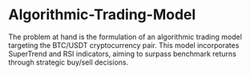 # Algorithmic-Trading-Model
The problem at hand is the formulation of an algorithmic trading model targeting the BTC/USDT cryptocurrency pair. This model incorporates SuperTrend and RSI indicators, aiming to surpass benchmark returns through strategic buy/sell decisions.
